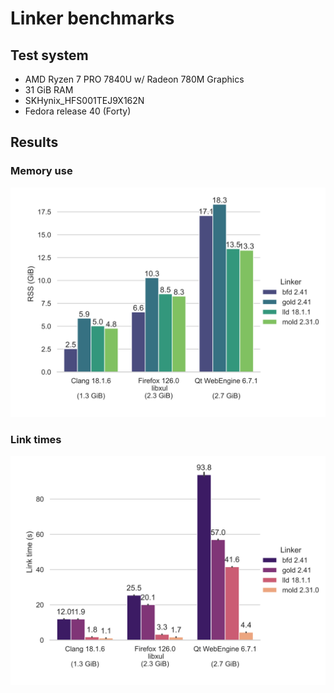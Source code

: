 # Linker benchmarks
## Test system
* AMD Ryzen 7 PRO 7840U w/ Radeon 780M Graphics
* 31 GiB RAM
* SKHynix_HFS001TEJ9X162N
* Fedora release 40 (Forty)

## Results
### Memory use
![Memory use](rss.svg)

### Link times
![Link times](link-times.svg)
